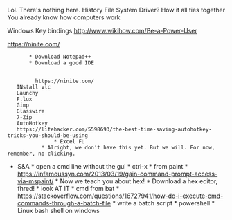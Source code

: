 Lol. There's nothing here.
History
File System
Driver? How it all ties together
You already know how computers work



Windows Key bindings
http://www.wikihow.com/Be-a-Power-User


https://ninite.com/

		   * Download Notepad++
		   * Download a good IDE
				   

             https://ninite.com/
       INstall vlc
       Launchy
       F.lux
       Gimp
       Glasswire
       7-Zip
       AutoHotkey
       https://lifehacker.com/5598693/the-best-time-saving-autohotkey-tricks-you-should-be-using
                   * Excel FU
	           * Alright, we don't have this yet. But we will. For now, remember, no clicking.    
                 
       
 * S&A
       * open a cmd line without the gui
          * ctrl-x
       * from paint
          * https://infamoussyn.com/2013/03/19/gain-command-prompt-access-via-mspaint/
          * Now we teach you about hex!
          * Download a hex editor, fhred!
          * look AT IT
       * cmd from bat
          * https://stackoverflow.com/questions/16727941/how-do-i-execute-cmd-commands-through-a-batch-file
       * write a batch script
       * powershell
       * Linux bash shell on windows

